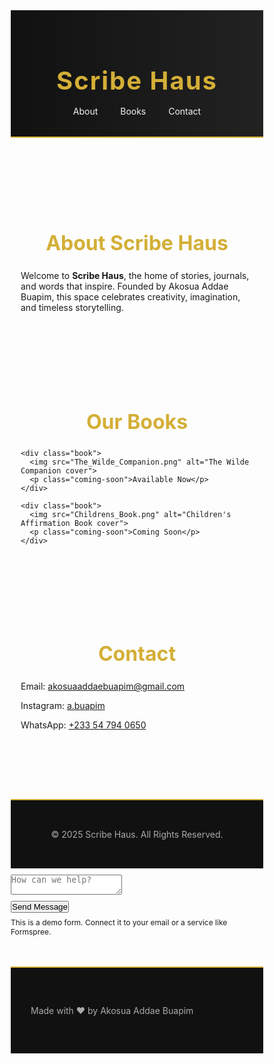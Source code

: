 <!DOCTYPE html>
<html lang="en">
<head>
  <meta charset="UTF-8">
  <meta name="viewport" content="width=device-width, initial-scale=1.0">
  <title>Scribe Haus</title>
  <style>
    /* Reset */
    * {
      margin: 0;
      padding: 0;
      box-sizing: border-box;
    }

    body {
      font-family: 'Georgia', serif;
      background-color: #0a0a0a;
      color: #f5f5f5;
      line-height: 1.6;
    }

    header {
      background: linear-gradient(90deg, #111, #222);
      color: #d4af37;
      text-align: center;
      padding: 2rem;
      border-bottom: 2px solid #d4af37;
    }

    header h1 {
      font-size: 2.5rem;
      letter-spacing: 2px;
    }

    nav {
      margin-top: 1rem;
    }

    nav a {
      color: #f5f5f5;
      margin: 0 1rem;
      text-decoration: none;
      transition: color 0.3s;
    }

    nav a:hover {
      color: #d4af37;
    }

    .section {
      padding: 3rem 1rem;
      max-width: 900px;
      margin: auto;
    }

    h2 {
      color: #d4af37;
      margin-bottom: 1.5rem;
      text-align: center;
      font-size: 2rem;
    }

    .book {
      text-align: center;
      margin: 2rem 0;
    }

    .book img {
      max-width: 250px;
      border: 3px solid #d4af37;
      border-radius: 8px;
      box-shadow: 0px 0px 20px rgba(212, 175, 55, 0.4);
    }

    .coming-soon {
      margin-top: 1rem;
      font-size: 1.2rem;
      font-weight: bold;
      color: #d4af37;
      text-transform: uppercase;
      letter-spacing: 2px;
    }

    footer {
      background: #111;
      color: #aaa;
      text-align: center;
      padding: 2rem;
      margin-top: 3rem;
      border-top: 2px solid #d4af37;
    }

    footer a {
      color: #d4af37;
      margin: 0 0.5rem;
      text-decoration: none;
    }

    footer a:hover {
      text-decoration: underline;
    }
  </style>
</head>
<body>
  <header>
    <h1>Scribe Haus</h1>
    <nav>
      <a href="#about">About</a>
      <a href="#books">Books</a>
      <a href="#contact">Contact</a>
    </nav>
  </header>

  <section class="section" id="about">
    <h2>About Scribe Haus</h2>
    <p>
      Welcome to <strong>Scribe Haus</strong>, the home of stories, journals, and words that inspire. 
      Founded by Akosua Addae Buapim, this space celebrates creativity, imagination, and timeless storytelling.
    </p>
  </section>

  <section class="section" id="books">
    <h2>Our Books</h2>

    <div class="book">
      <img src="The_Wilde_Companion.png" alt="The Wilde Companion cover">
      <p class="coming-soon">Available Now</p>
    </div>

    <div class="book">
      <img src="Childrens_Book.png" alt="Children's Affirmation Book cover">
      <p class="coming-soon">Coming Soon</p>
    </div>
  </section>

  <section class="section" id="contact">
    <h2>Contact</h2>
    <p>Email: <a href="mailto:akosuaaddaebuapim@gmail.com">akosuaaddaebuapim@gmail.com</a></p>
    <p>Instagram: <a href="https://www.instagram.com/a.buapim">a.buapim</a></p>
    <p>WhatsApp: <a href="https://wa.me/233547940650">+233 54 794 0650</a></p>
  </section>

  <footer>
    <p>&copy; 2025 Scribe Haus. All Rights Reserved.</p>
  </footer>
</body>
</html>            <div style="height:10px"></div>
            <textarea placeholder="How can we help?"></textarea>
            <div style="height:10px"></div>
            <button class="btn primary" type="submit">Send Message</button>
            <div style="font-size:12px;color:var(--muted);margin-top:8px">This is a demo form. Connect it to your email or a service like Formspree.</div>
          </form>
        </div>
      </div>
    </div>
  </section>  <!-- Footer -->  <footer>
    <div class="container" style="padding:28px 0;display:flex;flex-wra
      <div style="font-size:14px;color:var(--muted)">Made with ❤️ by Akosua Addae Buapim</div>
    </div>
  </footer>
  <script>document.getElementById('year').textContent=new Date().getFullYear()</script>
</body>
</html>
